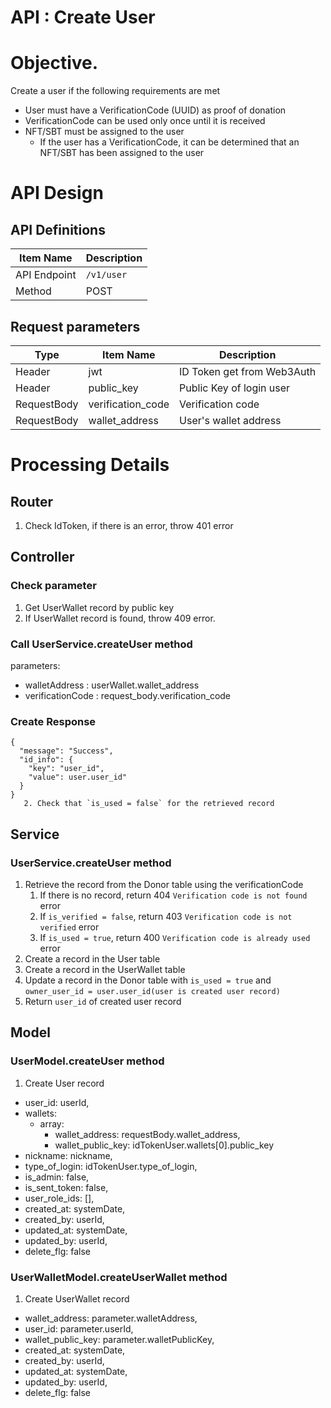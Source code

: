 # API : Create User

# Objective.
Create a user if the following requirements are met

- User must have a VerificationCode (UUID) as proof of donation
- VerificationCode can be used only once until it is received
- NFT/SBT must be assigned to the user
  - If the user has a VerificationCode, it can be determined that an NFT/SBT has been assigned to the user

# API Design

## API Definitions

| Item Name    | Description |
|--------------|-------------|
| API Endpoint | `/v1/user`  |
| Method       | POST        |

## Request parameters

| Type        | Item Name         | Description                |
|-------------|-------------------|----------------------------|
| Header      | jwt               | ID Token get from Web3Auth |
| Header      | public_key        | Public Key of login user   |
| RequestBody | verification_code | Verification code          |
| RequestBody | wallet_address     | User's wallet address      |

# Processing Details
## Router

1. Check IdToken, if there is an error, throw 401 error

## Controller

### Check parameter
1. Get UserWallet record by public key
2. If UserWallet record is found, throw 409 error.

### Call UserService.createUser method
parameters:
- walletAddress : userWallet.wallet_address
- verificationCode : request_body.verification_code

### Create Response
```
{
  "message": "Success",
  "id_info": {
    "key": "user_id",
    "value": user.user_id"
  }
}
   2. Check that `is_used = false` for the retrieved record
```

## Service
### UserService.createUser method

1. Retrieve the record from the Donor table using the verificationCode
   1. If there is no record, return 404  `Verification code is not found` error
   2. If `is_verified = false`, return 403 `Verification code is not verified` error
   3. If `is_used = true`, return 400 `Verification code is already used` error
2. Create a record in the User table
3. Create a record in the UserWallet table
4. Update a record in the Donor table with `is_used = true` and `owner_user_id = user.user_id(user is created user record)`
5. Return `user_id` of created user record

## Model
### UserModel.createUser method

1. Create User record
- user_id: userId,
- wallets:
  - array:
    - wallet_address: requestBody.wallet_address,
    - wallet_public_key: idTokenUser.wallets[0].public_key
- nickname: nickname,
- type_of_login: idTokenUser.type_of_login,
- is_admin: false,
- is_sent_token: false,
- user_role_ids: [],
- created_at: systemDate,
- created_by: userId,
- updated_at: systemDate,
- updated_by: userId,
- delete_flg: false

### UserWalletModel.createUserWallet method

1. Create UserWallet record
- wallet_address: parameter.walletAddress,
- user_id: parameter.userId,
- wallet_public_key: parameter.walletPublicKey,
- created_at: systemDate,
- created_by: userId,
- updated_at: systemDate,
- updated_by: userId,
- delete_flg: false

